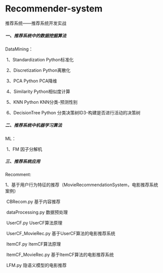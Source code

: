# Recommender-system

推荐系统——推荐系统开发实战

##### 一、推荐系统中的数据挖掘算法

DataMining：

​	1、Standardization          Python标准化

​	2、Discretization              Python离散化  

​	3、PCA							   Python PCA降维

​	4、Similarity                      Python相似度计算

​	5、KNN							  Python KNN分类-预测性别

​	6、DecisionTree               Python 分类决策树ID3-构建是否进行活动的决策树

##### 二、推荐系统中机器学习算法

ML：

​	1、FM    因子分解机 

##### 三、推荐系统应用

Recomment:

​	1、基于用户行为特征的推荐（MovieRecommendationSystem，电影推荐系统案例）

​		CBRecom.py 基于内容推荐

​		dataProcessing.py  数据预处理

​		UserCF.py    UserCF算法原理

​		UserCF_MovieRec.py  基于UserCF算法的电影推荐系统

​		ItemCF.py   ItemCF算法原理

​		ItemCF_MovieRec.py    基于ItemCF算法的电影推荐系统

​		LFM.py    隐语义模型的电影推荐